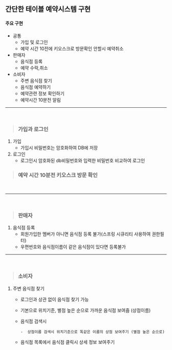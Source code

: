 ## 간단한 테이블 예약시스템 구현

#### 주요 구현 
- 공통
   - 가입 및 로그인
   - 예약 시간 10전에 키오스크로 방문확인 안할시 예약취소
- 판매자
   - 음식점 등록
   - 예약 수락,취소
- 소비자
   - 주변 음식점 찾기
   - 음식점 예약하기
   - 예약관련 정보 확인하기
   - 예약시간 10분전 알림

-------
<Br>

> ### 가입과 로그인

1. 가입
    - 가입시 비밀번호는 암호화하여 DB에 저장
2. 로그인
    - 로그인시 암호화된 db비밀번호와 입력한 비밀번호 비교하여 로그인


> ### 예약 시간 10분전 키오스크 방문 확인

<Br>

-------

<Br>

> ### 판매자
1. 음식점 등록
   - 회원가입한 멤버가 아니면 음식점 등록 불가(스프링 시큐리티 사용하여 권한필터)
   - 우편번호와 음식점이름이 같은 음식점이 있다면 등록불가

-------

<Br>

> ### 소비자
1. 주변 음식점 찾기
   - 로그인과 상관 없이 음식점 찾기 가능
   - 기본으로 위치기준, 별점 높은 순으로 가까운 음식점 보여줌 (상점이름)
   - 음식점 검색시
     
         -  상점이름 검색시 위치기준으로 똑같은 이름의 상점 보여주기 (별점 높은 순으로)
         
   - 음식점 목록에서 음식점 클릭시 상세 정보 보여주기
